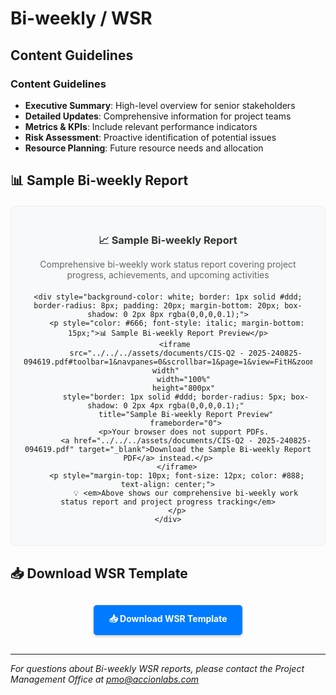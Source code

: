 # Bi-weekly / WSR

## Content Guidelines

### Content Guidelines
- **Executive Summary**: High-level overview for senior stakeholders
- **Detailed Updates**: Comprehensive information for project teams
- **Metrics & KPIs**: Include relevant performance indicators
- **Risk Assessment**: Proactive identification of potential issues
- **Resource Planning**: Future resource needs and allocation

## 📊 Sample Bi-weekly Report

<div style="text-align: center; margin: 20px 0; padding: 20px; background-color: #f8f9fa; border-radius: 8px; border: 1px solid #e9ecef;">
    <div style="margin-bottom: 15px;">
        <h3 style="color: #333; margin-bottom: 10px;">📈 Sample Bi-weekly Report</h3>
        <p style="color: #666; margin-bottom: 20px;">Comprehensive bi-weekly work status report covering project progress, achievements, and upcoming activities</p>
    </div>
    
    <div style="background-color: white; border: 1px solid #ddd; border-radius: 8px; padding: 20px; margin-bottom: 20px; box-shadow: 0 2px 8px rgba(0,0,0,0.1);">
        <p style="color: #666; font-style: italic; margin-bottom: 15px;">📊 Sample Bi-weekly Report Preview</p>
        <iframe 
            src="../../../assets/documents/CIS-Q2 - 2025-240825-094619.pdf#toolbar=1&navpanes=0&scrollbar=1&page=1&view=FitH&zoom=page-width" 
            width="100%" 
            height="800px" 
            style="border: 1px solid #ddd; border-radius: 5px; box-shadow: 0 2px 4px rgba(0,0,0,0.1);" 
            title="Sample Bi-weekly Report Preview"
            frameborder="0">
            <p>Your browser does not support PDFs. 
            <a href="../../../assets/documents/CIS-Q2 - 2025-240825-094619.pdf" target="_blank">Download the Sample Bi-weekly Report PDF</a> instead.</p>
        </iframe>
        <p style="margin-top: 10px; font-size: 12px; color: #888; text-align: center;">
            💡 <em>Above shows our comprehensive bi-weekly work status report and project progress tracking</em>
        </p>
    </div>
</div>

## 📥 Download WSR Template

<div style="text-align: center; margin: 30px 0;">
    <a href="https://tinyurl.com/bi-weekly-wsr" 
       target="_blank" 
       style="display: inline-block; padding: 12px 24px; background-color: #007bff; color: white; text-decoration: none; border-radius: 5px; font-weight: bold; box-shadow: 0 2px 4px rgba(0,0,0,0.2); transition: background-color 0.3s;">
        📥 Download WSR Template
    </a>
</div>

---

*For questions about Bi-weekly WSR reports, please contact the Project Management Office at pmo@accionlabs.com*
